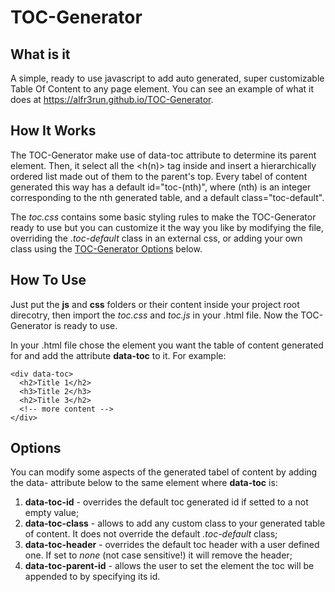 # TOC-Generator

## What is it
A simple, ready to use javascript to add auto generated, super customizable Table Of Content to any page element. You can see an example of what it does at https://alfr3run.github.io/TOC-Generator.

## How It Works
The TOC-Generator make use of data-toc attribute to determine its parent element. Then, it select all the <h(n)> tag inside and insert a hierarchically ordered list made out of them to the parent's top. Every tabel of content generated this way has a default id="toc-(nth)", where (nth) is an integer corresponding to the nth generated table, and a default class="toc-default".

The *toc.css* contains some basic styling rules to make the TOC-Generator ready to use but you can customize it the way you like by modifying the file, overriding the *.toc-default* class in an external css, or adding your own class using the [TOC-Generator Options](https://github.com/ALF3run/TOC-Generator/#options) below.

## How To Use
Just put the **js** and **css** folders or their content inside your project root direcotry, then import the *toc.css* and *toc.js* in your .html file. Now the TOC-Generator is ready to use.

In your .html file chose the element you want the table of content generated for and add the attribute **data-toc** to it. For example:
```
<div data-toc>
  <h2>Title 1</h2>
  <h3>Title 2</h3>
  <h2>Title 3</h2>
  <!-- more content -->
</div>
```

## Options
You can modify some aspects of the generated tabel of content by adding the data- attribute below to the same element where **data-toc** is:
1. **data-toc-id** - overrides the default toc generated id if setted to a not empty value;
2. **data-toc-class** - allows to add any custom class to your generated table of content. It does not override the default *.toc-default* class;
3. **data-toc-header** - overrides the default toc header with a user defined one. If set to *none* (not case sensitive!) it will remove the header;
4. **data-toc-parent-id** - allows the user to set the element the toc will be appended to by specifying its id.
